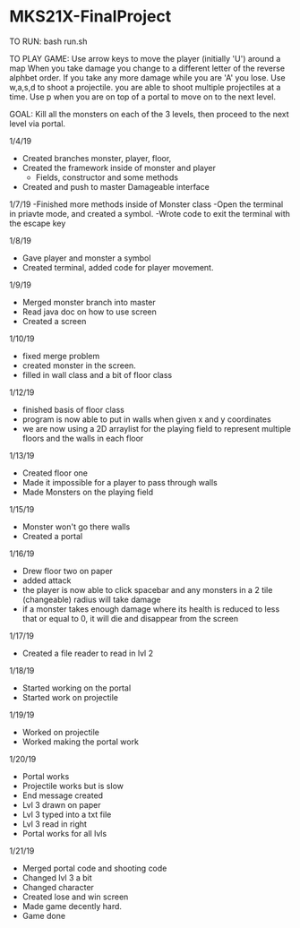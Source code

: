 # MKS21X-FinalProject
TO RUN:
bash run.sh

TO PLAY GAME: 
Use arrow keys to move the player (initially 'U') around a map
When you take damage you change to a different letter of the reverse alphbet order. If you take any more damage while you are 'A' you lose. 
Use w,a,s,d to shoot a projectile. you are able to shoot multiple projectiles at a time.
Use p when you are on top of a portal to move on to the next level. 


GOAL:
Kill all the monsters on each of the 3 levels, then proceed to the next level via portal. 


1/4/19
  - Created branches monster, player, floor,
  - Created the framework inside of monster and player
    - Fields, constructor and some methods
  - Created and push to master Damageable interface 
  
1/7/19
  -Finished more methods inside of Monster class
  -Open the terminal in priavte mode, and created a symbol.
  -Wrote code to exit the terminal with the escape key 
  
1/8/19
  - Gave player and monster a symbol
  - Created terminal, added code for player movement.
  
1/9/19 
  - Merged monster branch into master
  - Read java doc on how to use screen 
  - Created a screen 
  
1/10/19
  - fixed merge problem 
  - created monster in the screen.
  - filled in wall class and a bit of floor class 
  
1/12/19
  - finished basis of floor class 
  - program is now able to put in walls when given x and y coordinates
  - we are now using a 2D arraylist for the playing field to represent multiple floors and the walls in each floor
  
1/13/19
  - Created floor one
  - Made it impossible for a player to pass through walls
  - Made Monsters on the playing field
  
1/15/19
  - Monster won't go there walls 
  - Created a portal 
  
1/16/19
  - Drew floor two on paper 
  - added attack 
  - the player is now able to click spacebar and any monsters in a 2 tile (changeable) radius will take damage
  - if a monster takes enough damage where its health is reduced to less that or equal to 0, it will die and disappear from the screen
  
1/17/19
  - Created a file reader to read in lvl 2 
  
1/18/19
  - Started working on the portal
  - Started work on projectile 
  
1/19/19
 - Worked on projectile 
 - Worked making the portal work
 
1/20/19
 - Portal works
 - Projectile works but is slow 
 - End message created 
 - Lvl 3 drawn on paper
 - Lvl 3 typed into a txt file
 - Lvl 3 read in right
 - Portal works for all lvls 

1/21/19
  - Merged portal code and shooting code 
  - Changed lvl 3 a bit
  - Changed character 
  - Created lose and win screen 
  - Made game decently hard. 
  - Game done 
 
